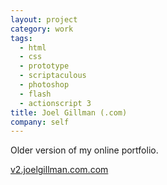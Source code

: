 ```yaml
---
layout: project
category: work
tags:
  - html
  - css
  - prototype
  - scriptaculous
  - photoshop
  - flash
  - actionscript 3
title: Joel Gillman (.com)
company: self
---
```


Older version of my online portfolio.

[v2.joelgillman.com.com](http://v2.joelgillman.com/)

